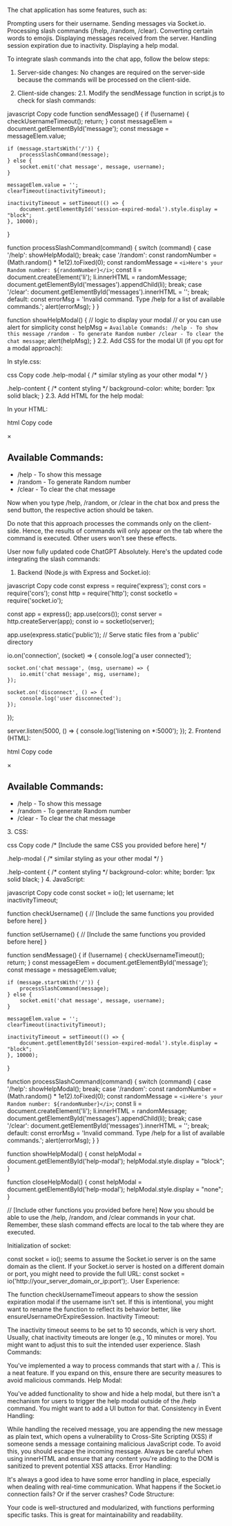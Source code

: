 The chat application has some features, such as:

Prompting users for their username.
Sending messages via Socket.io.
Processing slash commands (/help, /random, /clear).
Converting certain words to emojis.
Displaying messages received from the server.
Handling session expiration due to inactivity.
Displaying a help modal.

To integrate slash commands into the chat app, follow the below steps:

1. Server-side changes:
No changes are required on the server-side because the commands will be processed on the client-side.

2. Client-side changes:
2.1. Modify the sendMessage function in script.js to check for slash commands:

javascript
Copy code
function sendMessage() {
    if (!username) {
        checkUsernameTimeout();
        return;
    }
    const messageElem = document.getElementById('message');
    const message = messageElem.value;
    
    if (message.startsWith('/')) {
        processSlashCommand(message);
    } else {
        socket.emit('chat message', message, username);
    }
    
    messageElem.value = '';
    clearTimeout(inactivityTimeout);

    inactivityTimeout = setTimeout(() => {
        document.getElementById('session-expired-modal').style.display = "block";
    }, 10000);
}

function processSlashCommand(command) {
    switch (command) {
        case '/help':
            showHelpModal();
            break;
        case '/random':
            const randomNumber = (Math.random() * 1e12).toFixed(0);
            const randomMessage = `<i>Here's your Random number: ${randomNumber}</i>`;
            const li = document.createElement('li');
            li.innerHTML = randomMessage;
            document.getElementById('messages').appendChild(li);
            break;
        case '/clear':
            document.getElementById('messages').innerHTML = '';
            break;
        default:
            const errorMsg = 'Invalid command. Type /help for a list of available commands.';
            alert(errorMsg);
    }
}

function showHelpModal() {
    // logic to display your modal
    // or you can use alert for simplicity
    const helpMsg = `
        Available Commands:
        /help - To show this message
        /random - To generate Random number
        /clear - To clear the chat message
    `;
    alert(helpMsg);
}
2.2. Add CSS for the modal UI (if you opt for a modal approach):

In style.css:

css
Copy code
.help-modal {
    /* similar styling as your other modal */
}

.help-content {
    /* content styling */
    background-color: white;
    border: 1px solid black;
}
2.3. Add HTML for the help modal:

In your HTML:

html
Copy code
<div id="help-modal" class="modal">
    <div class="help-content">
        <span class="close-button" onclick="closeHelpModal()">&times;</span>
        <h2>Available Commands:</h2>
        <ul>
            <li>/help - To show this message</li>
            <li>/random - To generate Random number</li>
            <li>/clear - To clear the chat message</li>
        </ul>
    </div>
</div>
Now when you type /help, /random, or /clear in the chat box and press the send button, the respective action should be taken.

Do note that this approach processes the commands only on the client-side. Hence, the results of commands will only appear on the tab where the command is executed. Other users won't see these effects.




User
now fully updated code 
ChatGPT
Absolutely. Here's the updated code integrating the slash commands:

1. Backend (Node.js with Express and Socket.io):

javascript
Copy code
const express = require('express');
const cors = require('cors');
const http = require('http');
const socketIo = require('socket.io');

const app = express();
app.use(cors());
const server = http.createServer(app);
const io = socketIo(server);

app.use(express.static('public')); // Serve static files from a 'public' directory

io.on('connection', (socket) => {
    console.log('a user connected');

    socket.on('chat message', (msg, username) => {
        io.emit('chat message', msg, username);
    });

    socket.on('disconnect', () => {
        console.log('user disconnected');
    });
});

server.listen(5000, () => {
    console.log('listening on *:5000');
});
2. Frontend (HTML):

html
Copy code
<!-- [Include the same HTML you provided before here] -->

<div id="help-modal" class="modal">
    <div class="help-content">
        <span class="close-button" onclick="closeHelpModal()">&times;</span>
        <h2>Available Commands:</h2>
        <ul>
            <li>/help - To show this message</li>
            <li>/random - To generate Random number</li>
            <li>/clear - To clear the chat message</li>
        </ul>
    </div>
</div>
3. CSS:

css
Copy code
/* [Include the same CSS you provided before here] */

.help-modal {
    /* similar styling as your other modal */
}

.help-content {
    /* content styling */
    background-color: white;
    border: 1px solid black;
}
4. JavaScript:

javascript
Copy code
const socket = io();
let username;
let inactivityTimeout;

function checkUsername() {
    // [Include the same functions you provided before here]
}

function setUsername() {
    // [Include the same functions you provided before here]
}

function sendMessage() {
    if (!username) {
        checkUsernameTimeout();
        return;
    }
    const messageElem = document.getElementById('message');
    const message = messageElem.value;
    
    if (message.startsWith('/')) {
        processSlashCommand(message);
    } else {
        socket.emit('chat message', message, username);
    }
    
    messageElem.value = '';
    clearTimeout(inactivityTimeout);

    inactivityTimeout = setTimeout(() => {
        document.getElementById('session-expired-modal').style.display = "block";
    }, 10000);
}

function processSlashCommand(command) {
    switch (command) {
        case '/help':
            showHelpModal();
            break;
        case '/random':
            const randomNumber = (Math.random() * 1e12).toFixed(0);
            const randomMessage = `<i>Here's your Random number: ${randomNumber}</i>`;
            const li = document.createElement('li');
            li.innerHTML = randomMessage;
            document.getElementById('messages').appendChild(li);
            break;
        case '/clear':
            document.getElementById('messages').innerHTML = '';
            break;
        default:
            const errorMsg = 'Invalid command. Type /help for a list of available commands.';
            alert(errorMsg);
    }
}

function showHelpModal() {
    const helpModal = document.getElementById('help-modal');
    helpModal.style.display = "block";
}

function closeHelpModal() {
    const helpModal = document.getElementById('help-modal');
    helpModal.style.display = "none";
}

// [Include other functions you provided before here]
Now you should be able to use the /help, /random, and /clear commands in your chat. Remember, these slash command effects are local to the tab where they are executed.





Initialization of socket:

const socket = io(); seems to assume the Socket.io server is on the same domain as the client. If your Socket.io server is hosted on a different domain or port, you might need to provide the full URL: const socket = io('http://your_server_domain_or_ip:port');.
User Experience:

The function checkUsernameTimeout appears to show the session expiration modal if the username isn't set. If this is intentional, you might want to rename the function to reflect its behavior better, like ensureUsernameOrExpireSession.
Inactivity Timeout:

The inactivity timeout seems to be set to 10 seconds, which is very short. Usually, chat inactivity timeouts are longer (e.g., 10 minutes or more). You might want to adjust this to suit the intended user experience.
Slash Commands:

You've implemented a way to process commands that start with a /. This is a neat feature. If you expand on this, ensure there are security measures to avoid malicious commands.
Help Modal:

You've added functionality to show and hide a help modal, but there isn't a mechanism for users to trigger the help modal outside of the /help command. You might want to add a UI button for that.
Consistency in Event Handling:

While handling the received message, you are appending the new message as plain text, which opens a vulnerability to Cross-Site Scripting (XSS) if someone sends a message containing malicious JavaScript code. To avoid this, you should escape the incoming message.
Always be careful when using innerHTML and ensure that any content you're adding to the DOM is sanitized to prevent potential XSS attacks.
Error Handling:

It's always a good idea to have some error handling in place, especially when dealing with real-time communication. What happens if the Socket.io connection fails? Or if the server crashes?
Code Structure:

Your code is well-structured and modularized, with functions performing specific tasks. This is great for maintainability and readability.
